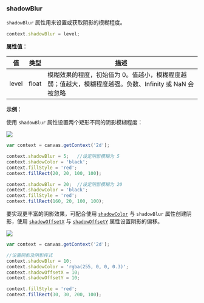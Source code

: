 ### shadowBlur

`shadowBlur` 属性用来设置或获取阴影的模糊程度。

```js
context.shadowBlur = level;
```
**属性值**：

| 值     |  类型   | 描述              |
|------- |------  | ---------------- |
| level   | float | 模糊效果的程度，初始值为 0。值越小，模糊程度越弱；值越大，模糊程度越强。负数、Infinity 或 NaN 会被忽略|

**示例**：

使用 `shadowBlur` 属性设置两个矩形不同的阴影模糊程度：

![](/img/game/canvas/shadowBlur-001.png)

```js
var context = canvas.getContext('2d');

context.shadowBlur = 5;   //设定阴影模糊为 5
context.shadowColor = 'black';
context.fillStyle = 'red';
context.fillRect(20, 20, 100, 100);

context.shadowBlur = 20;  //设定阴影模糊为 20
context.shadowColor = 'black';
context.fillStyle = 'red';
context.fillRect(160, 20, 100, 100);
```

要实现更丰富的阴影效果，可配合使用 [`shadowColor`](#shadowColor) 与 `shadowBlur` 属性创建阴影，使用 [`shadowOffsetX`](#shadowOffsetX) 与 [`shadowOffsetY`](#shadowOffsetY) 属性设置阴影的偏移。

![](/img/game/canvas/shadow-001.png)

```js
var context = canvas.getContext('2d');

//设置阴影及阴影样式
context.shadowBlur = 10;
context.shadowColor = 'rgba(255, 0, 0, 0.3)';
context.shadowOffsetX = 10;
context.shadowOffsetY = 10;

context.fillStyle = 'red';
context.fillRect(30, 30, 200, 100);
```